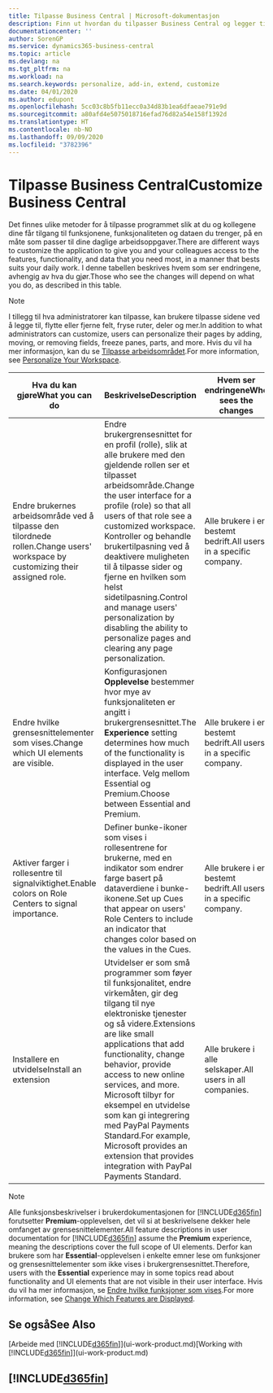 ```yaml
---
title: Tilpasse Business Central | Microsoft-dokumentasjon
description: Finn ut hvordan du tilpasser Business Central og legger til funksjoner.
documentationcenter: ''
author: SorenGP
ms.service: dynamics365-business-central
ms.topic: article
ms.devlang: na
ms.tgt_pltfrm: na
ms.workload: na
ms.search.keywords: personalize, add-in, extend, customize
ms.date: 04/01/2020
ms.author: edupont
ms.openlocfilehash: 5cc03c8b5fb11ecc0a34d83b1ea6dfaeae791e9d
ms.sourcegitcommit: a80afd4e5075018716efad76d82a54e158f1392d
ms.translationtype: HT
ms.contentlocale: nb-NO
ms.lasthandoff: 09/09/2020
ms.locfileid: "3782396"
---
```

# <a name="customize-business-central"></a><span data-ttu-id="dc071-103">Tilpasse Business Central</span><span class="sxs-lookup"><span data-stu-id="dc071-103">Customize Business Central</span></span>
<span data-ttu-id="dc071-104">Det finnes ulike metoder for å tilpasse programmet slik at du og kollegene dine får tilgang til funksjonene, funksjonaliteten og dataen du trenger, på en måte som passer til dine daglige arbeidsoppgaver.</span><span class="sxs-lookup"><span data-stu-id="dc071-104">There are different ways to customize the application to give you and your colleagues access to the features, functionality, and data that you need most, in a manner that bests suits your daily work.</span></span> <span data-ttu-id="dc071-105">I denne tabellen beskrives hvem som ser endringene, avhengig av hva du gjør.</span><span class="sxs-lookup"><span data-stu-id="dc071-105">Those who see the changes will depend on what you do, as described in this table.</span></span>

> [!NOTE]
> <span data-ttu-id="dc071-106">I tillegg til hva administratorer kan tilpasse, kan brukere tilpasse sidene ved å legge til, flytte eller fjerne felt, fryse ruter, deler og mer.</span><span class="sxs-lookup"><span data-stu-id="dc071-106">In addition to what administrators can customize, users can personalize their pages by adding, moving, or removing fields, freeze panes, parts, and more.</span></span> <span data-ttu-id="dc071-107">Hvis du vil ha mer informasjon, kan du se [Tilpasse arbeidsområdet](ui-personalization-user.md).</span><span class="sxs-lookup"><span data-stu-id="dc071-107">For more information, see [Personalize Your Workspace](ui-personalization-user.md).</span></span>

| <span data-ttu-id="dc071-108">Hva du kan gjøre</span><span class="sxs-lookup"><span data-stu-id="dc071-108">What you can do</span></span>    |  <span data-ttu-id="dc071-109">Beskrivelse</span><span class="sxs-lookup"><span data-stu-id="dc071-109">Description</span></span>  |  <span data-ttu-id="dc071-110">Hvem ser endringene</span><span class="sxs-lookup"><span data-stu-id="dc071-110">Who sees the changes</span></span>  |  <span data-ttu-id="dc071-111">Mer informasjon</span><span class="sxs-lookup"><span data-stu-id="dc071-111">More information</span></span>  |
|-----|---------------|---------|-------|
|<span data-ttu-id="dc071-112">Endre brukernes arbeidsområde ved å tilpasse den tilordnede rollen.</span><span class="sxs-lookup"><span data-stu-id="dc071-112">Change users' workspace by customizing their assigned role.</span></span>|<span data-ttu-id="dc071-113">Endre brukergrensesnittet for en profil (rolle), slik at alle brukere med den gjeldende rollen ser et tilpasset arbeidsområde.</span><span class="sxs-lookup"><span data-stu-id="dc071-113">Change the user interface for a profile (role) so that all users of that role see a customized workspace.</span></span> <span data-ttu-id="dc071-114">Kontroller og behandle brukertilpasning ved å deaktivere muligheten til å tilpasse sider og fjerne en hvilken som helst sidetilpasning.</span><span class="sxs-lookup"><span data-stu-id="dc071-114">Control and manage users' personalization by disabling the ability to personalize pages and clearing any page personalization.</span></span>|<span data-ttu-id="dc071-115">Alle brukere i en bestemt bedrift.</span><span class="sxs-lookup"><span data-stu-id="dc071-115">All users in a specific company.</span></span>|[<span data-ttu-id="dc071-116">Tilpasse sider for profiler</span><span class="sxs-lookup"><span data-stu-id="dc071-116">Customize Pages for Profiles</span></span>](ui-personalization-manage.md)|
|<span data-ttu-id="dc071-117">Endre hvilke grensesnittelementer som vises.</span><span class="sxs-lookup"><span data-stu-id="dc071-117">Change which UI elements are visible.</span></span>|<span data-ttu-id="dc071-118">Konfigurasjonen **Opplevelse** bestemmer hvor mye av funksjonaliteten er angitt i brukergrensesnittet.</span><span class="sxs-lookup"><span data-stu-id="dc071-118">The **Experience** setting determines how much of the functionality is displayed in the user interface.</span></span> <span data-ttu-id="dc071-119">Velg mellom Essential og Premium.</span><span class="sxs-lookup"><span data-stu-id="dc071-119">Choose between Essential and Premium.</span></span>|<span data-ttu-id="dc071-120">Alle brukere i en bestemt bedrift.</span><span class="sxs-lookup"><span data-stu-id="dc071-120">All users in a specific company.</span></span>|[<span data-ttu-id="dc071-121">Endre hvilke funksjoner som vises</span><span class="sxs-lookup"><span data-stu-id="dc071-121">Change Which Features are Displayed</span></span>](ui-experiences.md)|
|<span data-ttu-id="dc071-122">Aktiver farger i rollesentre til signalviktighet.</span><span class="sxs-lookup"><span data-stu-id="dc071-122">Enable colors on Role Centers to signal importance.</span></span>|<span data-ttu-id="dc071-123">Definer bunke-ikoner som vises i rollesentrene for brukerne, med en indikator som endrer farge basert på dataverdiene i bunke-ikonene.</span><span class="sxs-lookup"><span data-stu-id="dc071-123">Set up Cues that appear on users' Role Centers to include an indicator that changes color based on the values in the Cues.</span></span>|<span data-ttu-id="dc071-124">Alle brukere i en bestemt bedrift.</span><span class="sxs-lookup"><span data-stu-id="dc071-124">All users in a specific company.</span></span>|[<span data-ttu-id="dc071-125">Definere en farget indikator for bunke-ikoner</span><span class="sxs-lookup"><span data-stu-id="dc071-125">Set Up a Colored Indicator on Cues</span></span>](admin-how-set-up-colored-indicator-on-cues.md)|
|<span data-ttu-id="dc071-126">Installere en utvidelse</span><span class="sxs-lookup"><span data-stu-id="dc071-126">Install an extension</span></span>|<span data-ttu-id="dc071-127">Utvidelser er som små programmer som føyer til funksjonalitet, endre virkemåten, gir deg tilgang til nye elektroniske tjenester og så videre.</span><span class="sxs-lookup"><span data-stu-id="dc071-127">Extensions are like small applications that add functionality, change behavior, provide access to new online services, and more.</span></span> <span data-ttu-id="dc071-128">Microsoft tilbyr for eksempel en utvidelse som kan gi integrering med PayPal Payments Standard.</span><span class="sxs-lookup"><span data-stu-id="dc071-128">For example, Microsoft provides an extension that provides integration with PayPal Payments Standard.</span></span>|<span data-ttu-id="dc071-129">Alle brukere i alle selskaper.</span><span class="sxs-lookup"><span data-stu-id="dc071-129">All users in all companies.</span></span>|[<span data-ttu-id="dc071-130">Tilpasse ved hjelp av utvidelser</span><span class="sxs-lookup"><span data-stu-id="dc071-130">Customizing Using Extensions</span></span>](ui-extensions.md)|
> [!NOTE]
> <span data-ttu-id="dc071-131">Alle funksjonsbeskrivelser i brukerdokumentasjonen for [!INCLUDE[d365fin](includes/d365fin_md.md)] forutsetter **Premium**-opplevelsen, det vil si at beskrivelsene dekker hele omfanget av grensesnittelementer.</span><span class="sxs-lookup"><span data-stu-id="dc071-131">All feature descriptions in user documentation for [!INCLUDE[d365fin](includes/d365fin_md.md)] assume the **Premium** experience, meaning the descriptions cover the full scope of UI elements.</span></span> <span data-ttu-id="dc071-132">Derfor kan brukere som har **Essential**-opplevelsen i enkelte emner lese om funksjoner og grensesnittelementer som ikke vises i brukergrensesnittet.</span><span class="sxs-lookup"><span data-stu-id="dc071-132">Therefore, users with the **Essential** experience may in some topics read about functionality and UI elements that are not visible in their user interface.</span></span> <span data-ttu-id="dc071-133">Hvis du vil ha mer informasjon, se [Endre hvilke funksjoner som vises](ui-experiences.md).</span><span class="sxs-lookup"><span data-stu-id="dc071-133">For more information, see [Change Which Features are Displayed](ui-experiences.md).</span></span>

## <a name="see-also"></a><span data-ttu-id="dc071-134">Se også</span><span class="sxs-lookup"><span data-stu-id="dc071-134">See Also</span></span>
<span data-ttu-id="dc071-135">[Arbeide med [!INCLUDE[d365fin](includes/d365fin_md.md)]](ui-work-product.md)</span><span class="sxs-lookup"><span data-stu-id="dc071-135">[Working with [!INCLUDE[d365fin](includes/d365fin_md.md)]](ui-work-product.md)</span></span>  

## [!INCLUDE[d365fin](includes/free_trial_md.md)]  
